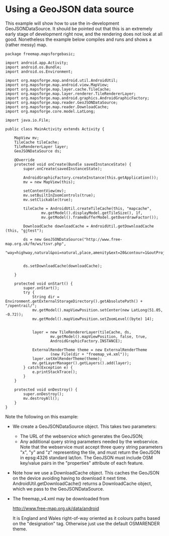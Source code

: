 # Using a GeoJSON data source

This example will show how to use the in-development GeoJSONDataSource.
It should be pointed out that this is an extremely early stage of development
right now, and the rendering does not look at all good. Nonetheless the
example below compiles and runs and shows a (rather messy) map.

    package freemap.mapsforgebasic;
    
    import android.app.Activity;
    import android.os.Bundle;
    import android.os.Environment;
    
    import org.mapsforge.map.android.util.AndroidUtil;
    import org.mapsforge.map.android.view.MapView;
    import org.mapsforge.map.layer.cache.TileCache;
    import org.mapsforge.map.layer.renderer.TileRendererLayer;
    import org.mapsforge.map.android.graphics.AndroidGraphicFactory;
    import org.mapsforge.map.reader.GeoJSONDataSource;
    import org.mapsforge.map.reader.DownloadCache;
    import org.mapsforge.core.model.LatLong;
    
    import java.io.File;
    
    public class MainActivity extends Activity {
    
        MapView mv;
        TileCache tileCache;
        TileRendererLayer layer;
        GeoJSONDataSource ds;
    
        @Override
        protected void onCreate(Bundle savedInstanceState) {
            super.onCreate(savedInstanceState);
    
            AndroidGraphicFactory.createInstance(this.getApplication());
            mv = new MapView(this);
    
            setContentView(mv);
            mv.setBuiltInZoomControls(true);
            mv.setClickable(true);
    
            tileCache = AndroidUtil.createTileCache(this, "mapcache",
                    mv.getModel().displayModel.getTileSize(), 1f,
                    mv.getModel().frameBufferModel.getOverdrawFactor());
    
            DownloadCache downloadCache = AndroidUtil.getDownloadCache (this, "gjtest");
    
            ds = new GeoJSONDataSource("http://www.free-map.org.uk/fm/ws/tsvr.php",
                    "way=highway,natural&poi=natural,place,amenity&ext=20&contour=1&outProj=4326");
    
    
            ds.setDownloadCache(downloadCache);
    
        }
    
        protected void onStart() {
            super.onStart();
            try {
                String dir = Environment.getExternalStorageDirectory().getAbsolutePath() + "/opentrail/";
                mv.getModel().mapViewPosition.setCenter(new LatLong(51.05, -0.72));
                mv.getModel().mapViewPosition.setZoomLevel((byte) 14);
    
    
                layer = new TileRendererLayer(tileCache, ds,
                        mv.getModel().mapViewPosition, false, true,
                        AndroidGraphicFactory.INSTANCE);
    
                ExternalRenderTheme theme = new ExternalRenderTheme
                        (new File(dir + "freemap_v4.xml"));
                layer.setXmlRenderTheme(theme);
                mv.getLayerManager().getLayers().add(layer);
            } catch(Exception e) {
                e.printStackTrace();
            }
        }
    
        protected void onDestroy() {
            super.onDestroy();
            mv.destroyAll();
        }
    }

Note the following on this example:
* We create a GeoJSONDataSource object. This takes two parameters:
	* The URL of the webservice which generates the GeoJSON;
	* Any additional query string parameters needed by the webservice.
  Note that the webservice must accept three query string parameters "x", "y"
  and "z" representing the tile, and must return the GeoJSON in epsg:4326 
  standard lat/lon. The GeoJSON must include OSM key/value pairs in the
  "properties" attribute of each feature.
* Note how we use a DownloadCache object. This caches the GeoJSON on the device
  avoiding having to download it next time. AndroidUtil.getDownloadCache()
  returns a DownloadCache object, which we pass to the GeoJSONDataSource.
* The freemap_v4.xml may be downloaded from

  http://www.free-map.org.uk/data/android
 
  It is England and Wales right-of-way oriented as it colours paths based on
  the "designation" tag. Otherwise just use the default OSMARENDER theme.
